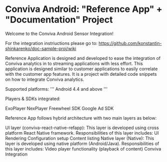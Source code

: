 # Conviva Android: "Reference App" + "Documentation" Project
Welcome to the Conviva Android Sensor Integration!

For the integration instriuctions please go to:
https://github.com/konstantin-shinkarenko/doc-sample-proj/wiki


Reference Application is designed and developed to ease the integration of Conviva analytics in to streaming applications with less effort. This application is designed similar to customer applications to easily correlate with the customer app features. It is a project with detailed code snippets on how to integrate Conviva analytics.

Supported platforms: 
'''
  Android 4.4 and above
'''

Players & SDKs integrated: 

  ExoPlayer
  NexPlayer
  Freewheel SDK
  Google Ad SDK

Reference App follows hybrid architecture with two main layers as below:

  UI layer (conviva-react-native-refapp): This layer is developed using cross platform React Native framework.
  Responsibilities of this layer includes:
    UI Rendering
    Configuration setup
    Content listing
  Native layer (Native): This layer is developed using native platform (Android/Java).
  Responsibilities of this layer includes:
    Video player functionality (playback of content)
    Conviva Integration

  


